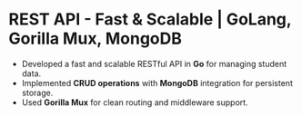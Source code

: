 # REST API - Fast & Scalable | GoLang, Gorilla Mux, MongoDB

- Developed a fast and scalable RESTful API in **Go** for managing student data.  
- Implemented **CRUD operations** with **MongoDB** integration for persistent storage.  
- Used **Gorilla Mux** for clean routing and middleware support.  
